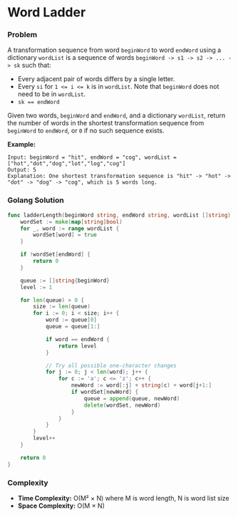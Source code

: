 # Word Ladder

### Problem

A transformation sequence from word `beginWord` to word `endWord` using a dictionary `wordList` is a sequence of words `beginWord -> s1 -> s2 -> ... -> sk` such that:

- Every adjacent pair of words differs by a single letter.
- Every `si` for `1 <= i <= k` is in `wordList`. Note that `beginWord` does not need to be in `wordList`.
- `sk == endWord`

Given two words, `beginWord` and `endWord`, and a dictionary `wordList`, return the number of words in the shortest transformation sequence from `beginWord` to `endWord`, or `0` if no such sequence exists.

**Example:**

```
Input: beginWord = "hit", endWord = "cog", wordList = ["hot","dot","dog","lot","log","cog"]
Output: 5
Explanation: One shortest transformation sequence is "hit" -> "hot" -> "dot" -> "dog" -> "cog", which is 5 words long.
```

### Golang Solution

```go
func ladderLength(beginWord string, endWord string, wordList []string) int {
    wordSet := make(map[string]bool)
    for _, word := range wordList {
        wordSet[word] = true
    }

    if !wordSet[endWord] {
        return 0
    }

    queue := []string{beginWord}
    level := 1

    for len(queue) > 0 {
        size := len(queue)
        for i := 0; i < size; i++ {
            word := queue[0]
            queue = queue[1:]

            if word == endWord {
                return level
            }

            // Try all possible one-character changes
            for j := 0; j < len(word); j++ {
                for c := 'a'; c <= 'z'; c++ {
                    newWord := word[:j] + string(c) + word[j+1:]
                    if wordSet[newWord] {
                        queue = append(queue, newWord)
                        delete(wordSet, newWord)
                    }
                }
            }
        }
        level++
    }

    return 0
}
```

### Complexity

- **Time Complexity:** O(M² × N) where M is word length, N is word list size
- **Space Complexity:** O(M × N)

